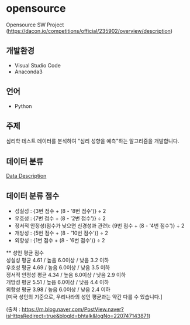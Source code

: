 # opensource
Opensource SW Project (https://dacon.io/competitions/official/235902/overview/description)

## 개발환경
- Visual Studio Code
- Anaconda3

## 언어
- Python

## 주제
심리학 테스트 데이터를 분석하여 "심리 성향을 예측"하는 알고리즘을 개발합니다.

## 데이터 분류
[Data Description](https://github.com/f1v3-dev/opensource/blob/main/data_desc)

## 데이터 분류 점수

- 성실성 : {3번 점수 + (8 - '8번 점수')} ÷ 2
- 우호성 : {7번 점수 + (8 - '2번 점수')} ÷ 2
- 정서적 안정성(점수가 낮으면 신경성과 관련): {9번 점수 + (8 - '4번 점수')} ÷ 2
- 개방성 : {5번 점수 + (8 - '10번 점수')} ÷ 2
- 외향성 : {1번 점수 + (8 - '6번 점수')} ÷ 2


** 성인 평균 점수  
성실성                    평균 4.61 / 높음 6.0이상 / 낮음 3.2 이하  
우호성                    평균 4.69 / 높음 6.0이상 / 낮음 3.5 이하  
정서적 안정성          평균 4.34 / 높음 6.0이상 / 낮음 2.9 이하  
개방성                    평균 5.51 / 높음 6.0이상 / 낮음 4.4 이하  
외향성                    평균 3.98 / 높음 6.0이상 / 낮음 2.4 이하  
[미국 성인의 기준으로, 우리나라의 성인 평균과는 약간 다를 수 있습니다.]

(출처 : https://m.blog.naver.com/PostView.naver?isHttpsRedirect=true&blogId=bhtalk&logNo=220747143871)
